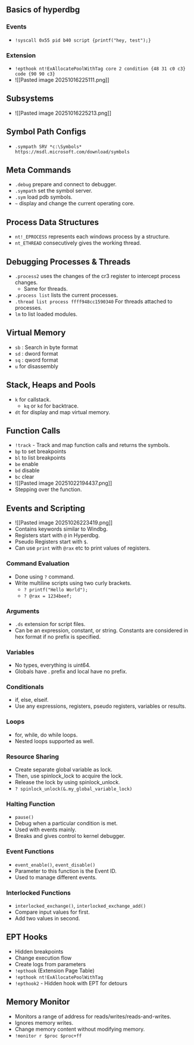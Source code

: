 ## Basics of hyperdbg
### Events
- `!syscall 0x55 pid b40 script {printf("hey, test");}`
### Extension
- `!epthook nt!ExAllocatePoolWithTag core 2 condition {48 31 c0 c3} code {90 90 c3}`
- ![[Pasted image 20251016225111.png]]
## Subsystems
- ![[Pasted image 20251016225213.png]]
## Symbol Path Configs
- `.sympath SRV *c:\Symbols* https://msdl.microsoft.com/download/symbols`
## Meta Commands
- `.debug` prepare and connect to debugger.
- `.sympath` set the symbol server.
- `.sym` load pdb symbols.
- `~` display and change the current operating core.
## Process Data Structures
- `nt!_EPROCESS` represents each windows process by a structure.
- `nt_ETHREAD` consecutively gives the working thread. 
## Debugging Processes & Threads
- `.process2` uses the changes of the cr3 register to intercept process changes.
	- Same for threads.
- `.process list` lists the current processes.
- `.thread list process ffff948cc1590340` For threads attached to processes.
- `lm` to list loaded modules.
## Virtual Memory
- `sb` : Search in byte format
- `sd` : dword format
- `sq` : qword format
- `u` for disassembly
## Stack, Heaps and Pools
- `k` for callstack.
	- `kq` or `kd` for backtrace.
- `dt` for display and map virtual memory.
## Function Calls
- `!track` - Track and map function calls and returns the symbols.
- `bp` to set breakpoints
- `bl` to list breakpoints
- `be` enable
- `bd` disable
- `bc` clear
- ![[Pasted image 20251022194437.png]]
- Stepping over the function.

## Events and Scripting
- ![[Pasted image 20251026223419.png]]
- Contains keywords similar to Windbg.
- Registers start with `@` in Hyperdbg.
- Pseudo Registers start with `$`.
- Can use `print` with `@rax` etc to print values of registers.
### Command Evaluation
- Done using `?` command.
- Write multiline scripts using two curly brackets.
	- `? printf("Hello World");`
	- `? @rax = 1234beef;`
### Arguments
- `.ds` extension for script files.
- Can be an expression, constant, or string. Constants are considered in hex format if no prefix is specified.
### Variables
- No types, everything is uint64.
- Globals have . prefix and local have no prefix.
### Conditionals
- if, else, elseif.
- Use any expressions, registers, pseudo registers, variables or results.
### Loops
- for, while, do while loops.
- Nested loops supported as well.
### Resource Sharing
- Create separate global variable as lock.
- Then, use spinlock_lock to acquire the lock.
- Release the lock by using spinlock_unlock.
- `? spinlock_unlock(&.my_global_variable_lock)`
### Halting Function
- `pause()`
- Debug when a particular condition is met.
- Used with events mainly.
- Breaks and gives control to kernel debugger.
### Event Functions
- `event_enable()`, `event_disable()`
- Parameter to this function is the Event ID.
- Used to manage different events.
### Interlocked Functions
- `interlocked_exchange()`, `interlocked_exchange_add()`
- Compare input values for first.
- Add two values in second.
## EPT Hooks
- Hidden breakpoints
- Change execution flow
- Create logs from parameters
- `!epthook` (Extension Page Table)
- `!epthook nt!ExAllocatePoolWithTag`
- `!epthook2` - Hidden hook with EPT for detours
## Memory Monitor
- Monitors a range of address for reads/writes/reads-and-writes.
- Ignores memory writes.
- Change memory content without modifying memory.
- `!monitor r $proc $proc+ff`